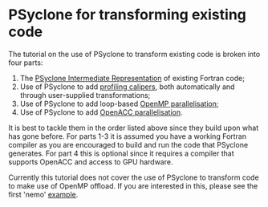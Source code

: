 # PSyclone for transforming existing code
 
The tutorial on the use of PSyclone to transform existing code is
broken into four parts:

1. The [PSyclone Intermediate Representation](1_nemo_psyir/README.md) of
   existing Fortran code;
2. Use of PSyclone to add [profiling calipers](2_nemo_profiling/README.md),
   both automatically and through user-supplied transformations;
3. Use of PSyclone to add loop-based [OpenMP parallelisation](3_nemo_openmp/README.md);
4. Use of PSyclone to add [OpenACC parallelisation](4_nemo_openacc/README.md).

It is best to tackle them in the order listed above since they build
upon what has gone before. For parts 1-3 it is assumed you have a
working Fortran compiler as you are encouraged to build and run the
code that PSyclone generates.  For part 4 this is optional since it
requires a compiler that supports OpenACC and access to GPU hardware.

Currently this tutorial does not cover the use of PSyclone to transform
code to make use of OpenMP offload. If you are interested in this, please
see the first 'nemo' [example](../../../examples/nemo/eg1/README.md).
